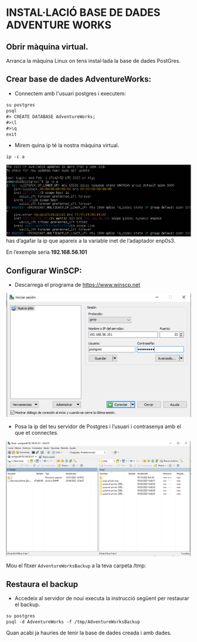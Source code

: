 # INSTAL·LACIÓ BASE DE DADES ADVENTURE WORKS

## Obrir màquina virtual.

 Arranca la màquina Linux on tens instal·lada la base de dades PostGres.

## Crear base de dades AdventureWorks:

* Connectem amb l'usuari postgres i executem: 
  
```
su postgres
psql
#> CREATE DATABASE AdventureWorks;
#>\l 
#>\q
exit
```

* Mirem quina ip té la nostra màquina virtual.
```
ip -c a
```

![Image1](https://github.com/fbarraga/Postgres-DB/blob/main/UF2/Databases/adventureworks/image1.png?raw=true)
has d’agafar la ip que apareix a la variable inet de l’adaptador enp0s3.

En l’exemple seria **192.168.56.101**

## Configurar WinSCP:

* Descarrega el programa de https://www.winscp.net

![Image2](https://github.com/fbarraga/Postgres-DB/blob/main/UF2/Databases/adventureworks/image2.png?raw=true)

* Posa la ip del teu servidor de Postgres i l’usuari i contrasenya amb el que et connectes.
  
![Image3](https://github.com/fbarraga/Postgres-DB/blob/main/UF2/Databases/adventureworks/image3.png?raw=true)

Mou el fitxer `AdventureWorksBackup` a la teva carpeta /tmp:

## Restaura el backup  

* Accedeix al servidor de noui executa la instrucció següent per restaurar el backup.
```
su postgres
psql -d AdventureWorks -f /tmp/AdventureWorksBackup
```

Quan acabi ja hauries de tenir la base de dades creada i amb dades.